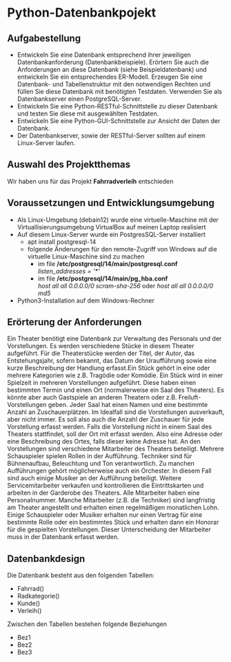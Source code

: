# Python-Datenbankpojekt

## Aufgabestellung
- Entwickeln Sie eine Datenbank entsprechend ihrer jeweiligen Datenbankanforderung (Datenbankbeispiele). Erörtern Sie auch die Anforderungen an diese Datenbank (siehe Beispieldatenbank) und entwickeln Sie ein entsprechendes ER-Modell.
Erzeugen Sie eine Datenbank- und Tabellenstruktur mit den notwendigen Rechten und füllen Sie diese Datenbank mit benötigten Testdaten. Verwenden Sie als Datenbankserver einen PostgreSQL-Server.
- Entwickeln Sie eine Python-RESTful-Schnittstelle zu dieser Datenbank und testen Sie diese mit ausgewählten Testdaten.
- Entwickeln Sie eine Python-GUI-Schnittstelle zur Ansicht der Daten der Datenbank.
- Der Datenbankserver, sowie der RESTful-Server sollten auf einem Linux-Server laufen.

## Auswahl des Projektthemas
Wir haben uns für das Projekt **Fahrradverleih** entschieden

## Voraussetzungen und Entwicklungsumgebung
- Als Linux-Umgebung (debain12) wurde eine virtuelle-Maschine mit der Virtuallisierungsumgebung VirtualBox auf meinen Laptop realisiert
- Auf diesem Linux-Server wurde ein PostgresSQL-Server installiert
  - apt install postgresql-14
  - folgende Änderungen für den remote-Zugriff von Windows auf die virtuelle Linux-Maschine sind zu machen
    - im file **/etc/postgresql/14/main/postgresql.conf**<br>
      *listen_addresses = '\*'*
    - im file **/etc/postgresql/14/main/pg_hba.conf**<br>
      *host    all             all             0.0.0.0/0               scram-sha-256*
      oder
      *host    all             all             0.0.0.0/0               md5*
- Python3-Installation auf dem Windows-Rechner

## Erörterung der Anforderungen
Ein Theater benötigt eine Datenbank zur Verwaltung des Personals und der Vorstellungen.
Es werden verschiedene Stücke in diesem Theater aufgeführt.
Für die Theaterstücke werden der Titel, der Autor, das Entstehungsjahr, sofern bekannt, das Datum der Uraufführung sowie eine kurze Beschreibung
der Handlung erfasst.Ein Stück gehört in eine oder mehrere Kategorien wie z.B. Tragödie oder Komödie.
Ein Stück wird in einer Spielzeit in mehreren Vorstellungen aufgeführt. Diese haben einen bestimmten Termin und einen Ort (normalerweise ein Saal des Theaters).
Es könnte aber auch Gastspiele an anderen Theatern oder z.B. Freiluft-Vorstellungen geben.
Jeder Saal hat einen Namen und eine bestimmte Anzahl an Zuschauerplätzen. Im Idealfall sind die Vorstellungen ausverkauft, aber nicht immer.
Es soll also auch die Anzahl der Zuschauer für jede Vorstellung erfasst werden. Falls die Vorstellung nicht in einem Saal des Theaters stattfindet,
soll der Ort mit erfasst werden. Also eine Adresse oder eine Beschreibung des Ortes, falls dieser keine Adresse hat.
An den Vorstellungen sind verschiedene Mitarbeiter des Theaters beteiligt. Mehrere Schauspieler spielen Rollen in der Aufführung. Techniker sind für Bühnenaufbau, Beleuchtung und Ton verantwortlich. Zu manchen Aufführungen gehört möglicherweise auch ein Orchester. In diesem Fall sind auch einige Musiker an der Aufführung beteiligt. Weitere Servicemitarbeiter verkaufen und kontrollieren die Eintrittskarten und arbeiten in der Garderobe des Theaters. Alle Mitarbeiter haben eine Personalnummer. Manche Mitarbeiter (z.B. die Techniker) sind langfristig am Theater angestellt und erhalten einen regelmäßigen monatlichen Lohn. Einige Schauspieler oder Musiker erhalten nur einen Vertrag für eine bestimmte Rolle oder ein bestimmtes Stück und erhalten dann ein Honorar für die gespielten Vorstellungen. Dieser Unterscheidung der Mitarbeiter muss in der Datenbank erfasst werden.

## Datenbankdesign

Die Datenbank besteht aus den folgenden Tabellen:
- Fahrrad()
- Radkategorie()
- Kunde()
- Verleih()

Zwischen den Tabellen bestehen folgende Beziehungen
- Bez1
- Bez2
- Bez3


